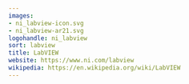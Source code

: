 ```yaml
---
images:
- ni_labview-icon.svg
- ni_labview-ar21.svg
logohandle: ni_labview
sort: labview
title: LabVIEW
website: https://www.ni.com/labview
wikipedia: https://en.wikipedia.org/wiki/LabVIEW
---
```

